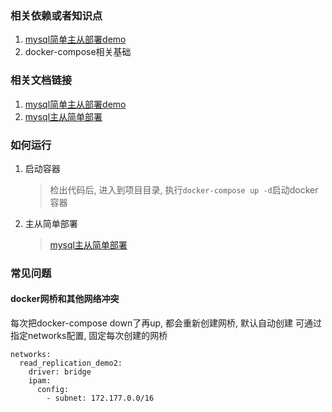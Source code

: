 ### 相关依赖或者知识点
1. [mysql简单主从部署demo](https://github.com/zzsen/dayDayUp/tree/master/mysql/read_replication_demo1)
2. docker-compose相关基础

### 相关文档链接
1. [mysql简单主从部署demo](https://github.com/zzsen/dayDayUp/tree/master/mysql/read_replication_demo1)
2. [mysql主从简单部署](https://blog.csdn.net/zzsan/article/details/117304644)

### 如何运行
1. 启动容器
    >检出代码后, 进入到项目目录, 执行`docker-compose up -d`启动docker容器
2. 主从简单部署
    >[mysql主从简单部署](https://blog.csdn.net/zzsan/article/details/117304644)

### 常见问题
#### docker网桥和其他网络冲突
每次把docker-compose down了再up, 都会重新创建网桥, 默认自动创建
可通过指定networks配置, 固定每次创建的网桥
```
networks:
  read_replication_demo2:
    driver: bridge
    ipam:
      config:
        - subnet: 172.177.0.0/16
```
